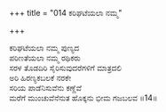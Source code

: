 +++
title = "014 ಕರಿಘಟೆಯಲಾ ನಮ್ಮ"

+++
  
ಕರಿಘಟೆಯಲಾ ನಮ್ಮ ಪುಣ್ಯದ  
ಪರಿಣತೆಯಲಾ ನಮ್ಮ ರಥಿಕರು  
ಸರಳ ತೊಡದಿರಿ ಸೈರಿಸುವುದರೆಗಳಿಗೆ ಮಾತ್ರದಲಿ  
ಅರಿ ಹಿರಣ್ಯಕಬಲಕೆ ನರಕೇ  
ಸರಿಯ ಪಾಡೆನಿಸುವೆನು ಕಣ್ಣೆವೆ  
ಮರೆಗೆ ಮುಂಚುವೆನೆನುತ ಹೊಕ್ಕನು ಭೀಮ ಗಜಬಲವ      ॥14॥
